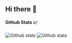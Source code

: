 ## Hi there 👋

<!--
**Dbabalola600/Dbabalola600** is a ✨ _special_ ✨ repository because its `README.md` (this file) appears on your GitHub profile.

Here are some ideas to get you started:

- 🔭 I’m currently working on ...
- 🌱 I’m currently learning ...
- 👯 I’m looking to collaborate on ...
- 🤔 I’m looking for help with ...
- 💬 Ask me about ...
- 📫 How to reach me: ...
- 😄 Pronouns: ...
- ⚡ Fun fact: ...
-->



#### Github Stats 📈

![Github stats](https://github-readme-stats.vercel.app/api?username=Dbabalola600&count_private=true&theme=dark)
![Github stats](https://github-readme-streak-stats.herokuapp.com?user=Dbabalola600&count_private=true&theme=dark)


